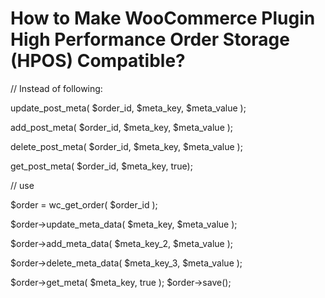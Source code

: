 
# How to Make WooCommerce Plugin High Performance Order Storage (HPOS) Compatible? 

// Instead of following: 

update_post_meta( $order_id, $meta_key, $meta_value );

add_post_meta( $order_id, $meta_key, $meta_value ); 

delete_post_meta( $order_id, $meta_key, $meta_value ); 

get_post_meta( $order_id, $meta_key, true);

// use 

$order = wc_get_order( $order_id ); 

$order->update_meta_data( $meta_key, $meta_value ); 

$order->add_meta_data( $meta_key_2, $meta_value ); 

$order->delete_meta_data( $meta_key_3, $meta_value ); 

$order->get_meta( $meta_key, true ); $order->save();
